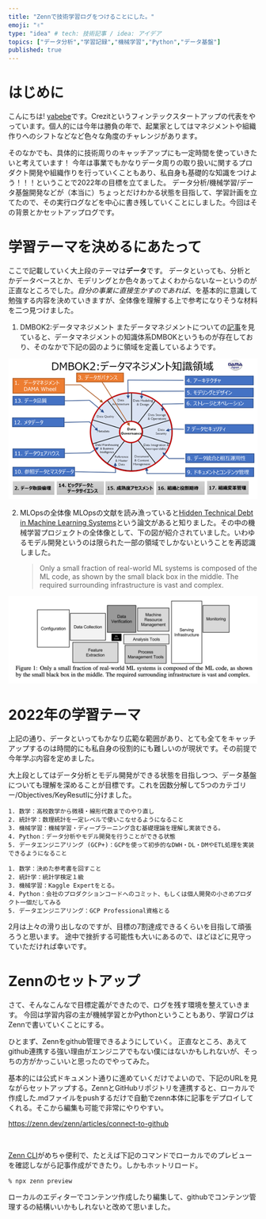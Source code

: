```yaml
---
title: "Zennで技術学習ログをつけることにした。"
emoji: "✌️"
type: "idea" # tech: 技術記事 / idea: アイデア
topics: ["データ分析","学習記録","機械学習","Python","データ基盤"]
published: true
---
```



# はじめに
こんにちは! [yabebe](https://twitter.com/yabebe_t)です。Crezitというフィンテックスタートアップの代表をやっています。個人的には今年は勝負の年で、起業家としてはマネジメントや組織作りへのシフトなどなど色々な角度のチャレンジがあります。

そのなかでも、具体的に技術周りのキャッチアップにも一定時間を使っていきたいと考えています！
今年は事業でもかなりデータ周りの取り扱いに関するプロダクト開発や組織作りを行っていくこともあり、私自身も基礎的な知識をつけよう！！！ということで2022年の目標を立てました。
データ分析/機械学習/データ基盤開発などが（本当に）ちょっとだけわかる状態を目指して、学習計画を立てたので、その実行ログなどを中心に書き残していくことにしました。今回はその背景とかセットアップログです。


# 学習テーマを決めるにあたって
ここで記載していく大上段のテーマは**データ**です。
データといっても、分析とかデータベースとか、モデリングとか色々あってよくわからないなーというのが正直なところでした。_自分の事業に直接生かすのであれば_、を基本的に意識して勉強する内容を決めていきますが、全体像を理解する上で参考になりそうな材料を二つ見つけました。

1. DMBOK2:データマネジメント
またデータマネジメントについての[記事](https://jp.drinet.co.jp/blog/datamanagement/oldxmsgcebbvw)を見ていると、データマネジメントの知識体系DMBOKというものが存在しており、そのなかで下記の図のように領域を定義しているようです。

![](/images/datamanagement.png)

2. MLOpsの全体像
MLOpsの文献を読み漁っていると[Hidden Technical Debt in Machine Learning Systems](https://proceedings.neurips.cc/paper/2015/file/86df7dcfd896fcaf2674f757a2463eba-Paper.pdf)という論文があると知りました。その中の機械学習プロジェクトの全体像として、下の図が紹介されていました。いわゆるモデル開発というのは限られた一部の領域でしかないということを再認識しました。
    > Only a small fraction of real-world ML systems is composed of the ML code, as shown by the small black box in the middle. The required surrounding infrastructure is vast and complex.


![](/images/mlops.png)


# 2022年の学習テーマ
上記の通り、データといってもかなり広範な範囲があり、とても全てをキャッチアップするのは時間的にも私自身の役割的にも難しいのが現状です。その前提で今年学ぶ内容を定めました。

大上段としてはデータ分析とモデル開発ができる状態を目指しつつ、データ基盤についても理解を深めることが目標です。これを因数分解して5つのカテゴリー/Objectives/KeyResutlに分けました。

```js:Objectives
1. 数学：高校数学から微積・線形代数までのやり直し
2. 統計学：数理統計を一定レベルで使いこなせるようになること
3. 機械学習：機械学習・ディープラーニング含む基礎理論を理解し実装できる。
4. Python：データ分析やモデル開発を行うことができる状態
5. データエンジニアリング (GCP+)：GCPを使って初歩的なDWH・DL・DMやETL処理を実装できるようになること
```

```js:KeyResults
1. 数学：決めた参考書を回すこと
2. 統計学：統計学検定１級
3. 機械学習：Kaggle Expertをとる。
4. Python：会社のプロダクションコードへのコミット、もしくは個人開発の小さめプロダクト一個だしてみる
5. データエンジニアリング：GCP Professional資格とる

```

2月は上々の滑り出しなのですが、目標の7割達成できるくらいを目指して頑張ろうと思います。
途中で挫折する可能性も大いにあるので、ほどほどに見守っていただければ幸いです。



# Zennのセットアップ
さて、そんなこんなで目標定義ができたので、ログを残す環境を整えていきます。
今回は学習内容の主が機械学習とかPythonということもあり、学習ログはZennで書いていくことにする。

ひとまず、Zennをgithub管理できるようにしていく。
正直なところ、あえてgithub連携する強い理由がエンジニアでもない僕にはないかもしれないが、そっちの方がかっこいいと思ったのでやってみた。

基本的には公式ドキュメント通りに進めていくだけでよいので、下記のURLを見ながらセットアップする。ZennとGitHubリポジトリを連携すると、ローカルで作成した.mdファイルをpushするだけで自動でzenn本体に記事をデプロイしてくれる。そこから編集も可能で非常にやりやすい。

https://zenn.dev/zenn/articles/connect-to-github


<br>

[Zenn CLI](https://zenn.dev/zenn/articles/install-zenn-cli)がめちゃ便利で、たとえば下記のコマンドでローカルでのプレビューを確認しながら記事作成ができたり。しかもホットリロード。


````
% npx zenn preview
````


ローカルのエディターでコンテンツ作成したり編集して、githubでコンテンツ管理するの結構いいかもしれないと改めて思いました。